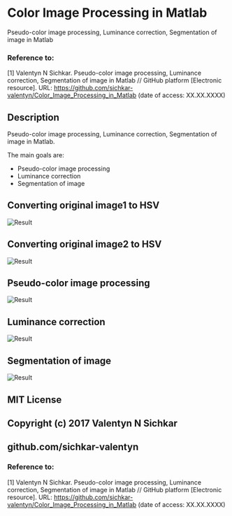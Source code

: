 # Color Image Processing in Matlab
Pseudo-color image processing, Luminance correction, Segmentation of image in Matlab

### Reference to:
[1] Valentyn N Sichkar. Pseudo-color image processing, Luminance correction, Segmentation of image in Matlab // GitHub platform [Electronic resource]. URL: https://github.com/sichkar-valentyn/Color_Image_Processing_in_Matlab (date of access: XX.XX.XXXX)

## Description
Pseudo-color image processing, Luminance correction, Segmentation of image in Matlab.
<p>The main goals are:</p>
<ul>
<li>Pseudo-color image processing</li>
<li>Luminance correction</li>
<li>Segmentation of image</li>
</ul>

## Converting original image1 to HSV
![Result](images/Converting_original_image1_to_HSV.png)

## Converting original image2 to HSV
![Result](images/Converting_original_image2_to_HSV.png)

## Pseudo-color image processing
![Result](images/Pseudo-color_image_processing.png)

## Luminance correction
![Result](images/Luminance_correction.png)

## Segmentation of image
![Result](images/Segmentation_of_image.png)

## MIT License
## Copyright (c) 2017 Valentyn N Sichkar
## github.com/sichkar-valentyn
### Reference to:
[1] Valentyn N Sichkar. Pseudo-color image processing, Luminance correction, Segmentation of image in Matlab // GitHub platform [Electronic resource]. URL: https://github.com/sichkar-valentyn/Color_Image_Processing_in_Matlab (date of access: XX.XX.XXXX)
